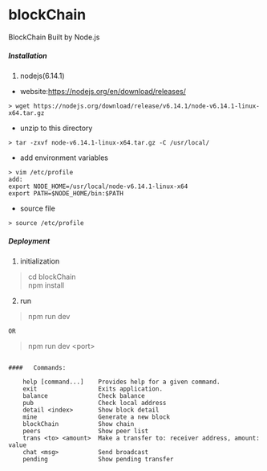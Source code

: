 # blockChain
BlockChain Built by Node.js

##### Installation
1. nodejs(6.14.1)
* website:https://nodejs.org/en/download/releases/
```
> wget https://nodejs.org/download/release/v6.14.1/node-v6.14.1-linux-x64.tar.gz
```
* unzip to this directory
```
> tar -zxvf node-v6.14.1-linux-x64.tar.gz -C /usr/local/
```
* add environment variables
```
> vim /etc/profile
add:
export NODE_HOME=/usr/local/node-v6.14.1-linux-x64
export PATH=$NODE_HOME/bin:$PATH
```
* source file
```
> source /etc/profile
```

##### Deployment
1. initialization  
> cd blockChain  
> npm install

2. run    
> npm run dev  
``` 
OR
```
> npm run dev &lt;port&gt;
```

####   Commands:

    help [command...]    Provides help for a given command.
    exit                 Exits application.
    balance              Check balance
    pub                  Check local address
    detail <index>       Show block detail
    mine                 Generate a new block
    blockChain           Show chain
    peers                Show peer list
    trans <to> <amount>  Make a transfer to: receiver address, amount: value
    chat <msg>           Send broadcast
    pending              Show pending transfer